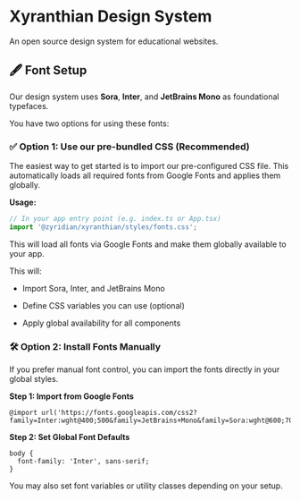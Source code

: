 # Xyranthian Design System

An open source design system for educational websites.

## 🖋 Font Setup

Our design system uses **Sora**, **Inter**, and **JetBrains Mono** as foundational typefaces.

You have two options for using these fonts:


### ✅ Option 1: Use our pre-bundled CSS (Recommended)

The easiest way to get started is to import our pre-configured CSS file. This automatically loads all required fonts from Google Fonts and applies them globally.

**Usage:**

```ts
// In your app entry point (e.g. index.ts or App.tsx)
import '@zyridian/xyranthian/styles/fonts.css';
```
This will load all fonts via Google Fonts and make them globally available to your app.

This will:

- Import Sora, Inter, and JetBrains Mono

- Define CSS variables you can use (optional)

- Apply global availability for all components

### 🛠 Option 2: Install Fonts Manually

If you prefer manual font control, you can import the fonts directly in your global styles.

**Step 1: Import from Google Fonts**
```
@import url('https://fonts.googleapis.com/css2?family=Inter:wght@400;500&family=JetBrains+Mono&family=Sora:wght@600;700&display=swap');
```
**Step 2: Set Global Font Defaults**
```
body {
  font-family: 'Inter', sans-serif;
}
```
You may also set font variables or utility classes depending on your setup.

